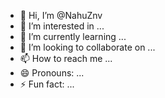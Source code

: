 - 👋 Hi, I’m @NahuZnv
- 👀 I’m interested in ...
- 🌱 I’m currently learning ...
- 💞️ I’m looking to collaborate on ...
- 📫 How to reach me ...
- 😄 Pronouns: ...
- ⚡ Fun fact: ...

<!---
NahuZnv/NahuZnv is a ✨ special ✨ repository because its `README.md` (this file) appears on your GitHub profile.
You can click the Preview link to take a look at your changes.
--->
